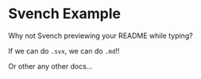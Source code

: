 # Svench Example

Why not Svench previewing your README while typing?

If we can do `.svx`, we can do `.md`!!

Or other any other docs...
